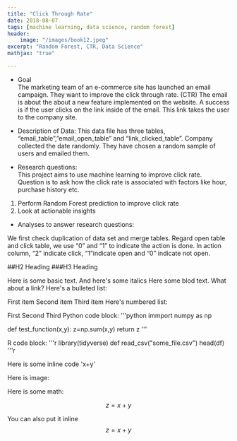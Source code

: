 ```yaml
---
title: "Click Through Rate"
date: 2018-08-07
tags: [machine learning, data science, random forest]
header:
    image: "/images/book12.jpeg"
excerpt: "Random Forest, CTR, Data Science" 
mathjax: "true"

---
```

 
* Goal  
The marketing team of an e-commerce site has launched an email campaign. They want to improve the click through rate. (CTR) 
The email is about the about a new feature implemented on the website.  A success is if the user clicks on the link inside of the email. This link takes the user to the company site.

* Description of Data:
This data file has three tables,
“email_table”,”email_open_table” and “link_clicked_table”. Company collected the
date randomly. They have chosen a random sample of users and emailed them. 

* Research questions:   
This project aims to use machine learning to improve click rate. Question is to ask
how the click rate is associated with factors like hour, purchase history etc.
1. Perform Random Forest prediction to improve click rate
2. Look at actionable insights

* Analyses to answer research questions:

We first check duplication of data set and merge tables. Regard open table and click
table, we use “0” and “1” to indicate the action is done. In action column, “2”
indicate click, “1”indicate open and “0” indicate not open.

##H2 Heading 
###H3 Heading

Here is some basic text. And here's some italics Here some blod text. What about a link? Here's a bulleted list:

First item
Second item
Third item
Here's numbered list:

First
Second
Third
Python code block: 
'''python immport numpy as np

  def test_function(x,y):
      z=np.sum(x,y)
      return z
'''

R code block:
'''r
library(tidyverse)
def read_csv("some_file.csv")
head(df)
'''r

Here is some inline code 'x+y'

Here is image: 

Here is some math: 

$$z=x+y$$

You can also put it inline $$z=x+y$$
